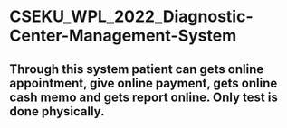 # CSEKU_WPL_2022_Diagnostic-Center-Management-System

## Through this system patient can gets online appointment, give online payment, gets online cash memo and gets report online. Only test is done physically.



##
